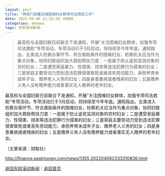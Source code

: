 ```yaml
---
layout: post
title: "两部门部署加强困难妇女群体司法救助工作"
date: 2022-04-06 11:33:59 +0800
categories: emnews
tags: 东财滚动新闻
---
```

> 最高检与全国妇联日前联合下发通知，开展“关注困难妇女群体，加强专项司法救助”专项活动。专项活动已于3月启动，将持续至今年年底。通知指出，五类进入检察办案环节、符合救助条件的困难妇女，检察机关应当作为重点对象，协同妇联组织加大救助帮扶力度：一是属于防止返贫监测对象的农村妇女；二是遭受家庭暴力、性侵害、拐卖等违法犯罪行为侵害的妇女；三是家庭主要劳动力受到违法犯罪侵害致死或者丧失劳动能力，承担养育未成年子女、赡养老人义务的妇女；四是身患重病或者残疾的妇女；五是赡养义务人没有赡养能力或者事实无人赡养的老年妇女。

<p>最高检与全国妇联日前联合下发通知，开展“关注困难妇女群体，加强专项司法救助”专项活动。专项活动已于3月启动，将持续至今年年底。通知指出，五类进入检察办案环节、符合救助条件的困难妇女，检察机关应当作为重点对象，协同妇联组织加大救助帮扶力度：一是属于防止返贫监测对象的农村妇女；二是遭受家庭暴力、性侵害、拐卖等违法犯罪行为侵害的妇女；三是家庭主要劳动力受到违法犯罪侵害致死或者丧失劳动能力，承担养育未成年子女、赡养老人义务的妇女；四是身患重病或者残疾的妇女；五是赡养义务人没有赡养能力或者事实无人赡养的老年妇女。</p><p class="em_media">（文章来源：财联社）</p>

<http://finance.eastmoney.com/news/1355,202204062333310836.html>

[返回东财滚动新闻](//finews.withounder.com/emnews/)｜[返回首页](//finews.withounder.com/)